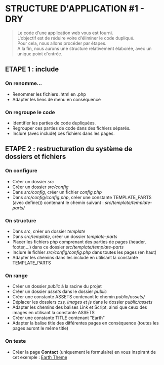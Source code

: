 # STRUCTURE D'APPLICATION #1 - DRY

> Le code d'une application web vous est fourni.\
> L'objectif est de réduire voire d'éliminer le code dupliqué.\
> Pour cela, nous allons procéder par étapes.\
> A la fin, nous aurons une structure relativement élaborée, avec un unique point d'entrée.

## ETAPE 1 : include

### On renomme...

- Renommer les fichiers .html en .php
- Adapter les liens de menu en conséquence

### On regroupe le code

- Identifier les parties de code dupliquées.
- Regrouper ces parties de code dans des fichiers séparés.
- Inclure (avec include) ces fichiers dans les pages.

## ETAPE 2 : restructuration du système de dossiers et fichiers

### On configure

- Créer un dossier *src*
- Créer un dossier *src/config*
- Dans *src/config*, créer un fichier *config.php*
- Dans *src/config/config.php*, créer une constante TEMPLATE_PARTS (avec define()) contenant le chemin suivant : *src/template/template-parts/*

### On structure

- Dans *src*, créer un dossier *template*
- Dans *src/template*, créer un dossier *template-parts*
- Placer les fichiers php comprenant des parties de pages (header, footer,...) dans ce dossier *src/template/template-parts*
- Inclure le fichier *src/config/config.php* dans toutes les pages (en haut)
- Adapter les chemins dans les include en utilisant la constante TEMPLATE_PARTS

### On range

- Créer un dossier *public* à la racine du projet
- Créer un dossier *assets* dans le dossier *public*
- Créer une constante ASSETS contenant le chemin *public/assets/*
- Déplacer les dossiers *css, images et js* dans le dossier *public/assets*
- Adapter les chemins des balises Link et Script, ainsi que ceux des images en utilisant la constante ASSETS
- Créer une constante TITLE contenant "Earth"
- Adapter la balise title des différentes pages en conséquence (toutes les pages auront le même title)

### On teste

- Créer la page **Contact** (uniquement le formulaire) en vous inspirant de cet exemple : [Earth Theme](https://websitedemos.net/earth-02)

